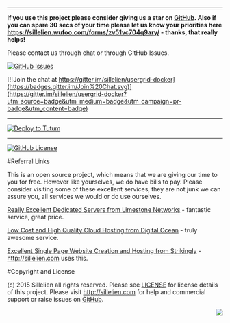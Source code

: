 

-------

**If you use this project please consider giving us a star on [GitHub](http://github.com/sillelien/usergrid-docker). Also if you can spare 30 secs of your time please let us know your priorities here https://sillelien.wufoo.com/forms/zv51vc704q9ary/  - thanks, that really helps!**

Please contact us through chat or through GitHub Issues.

[![GitHub Issues](https://img.shields.io/github/issues/sillelien/usergrid-docker.svg)](https://github.com/sillelien/usergrid-docker/issues)

[![Join the chat at https://gitter.im/sillelien/usergrid-docker](https://badges.gitter.im/Join%20Chat.svg)](https://gitter.im/sillelien/usergrid-docker?utm_source=badge&utm_medium=badge&utm_campaign=pr-badge&utm_content=badge)

-------


[![Deploy to Tutum](https://s.tutum.co/deploy-to-tutum.svg)](https://dashboard.tutum.co/stack/deploy/)

--------

[![GitHub License](https://img.shields.io/github/license/sillelien/usergrid-docker.svg)](https://raw.githubusercontent.com/sillelien/usergrid-docker/master/LICENSE)

#Referral Links

This is an open source project, which means that we are giving our time to you for free. However like yourselves, we do have bills to pay. Please consider visiting some of these excellent services, they are not junk we can assure you, all services we would or do use ourselves.

[Really Excellent Dedicated Servers from Limestone Networks](http://www.limestonenetworks.com/?utm_campaign=rwreferrer&utm_medium=affiliate&utm_source=RFR16798) - fantastic service, great price.

[Low Cost and High Quality Cloud Hosting from Digital Ocean](https://www.digitalocean.com/?refcode=7b4639fc8194) - truly awesome service.

[Excellent Single Page Website Creation and Hosting from Strikingly](http://strk.ly/?uc=kDaE2vgzc3F) - http://sillelien.com uses this.

#Copyright and License

(c) 2015 Sillelien all rights reserved. Please see [LICENSE](https://raw.githubusercontent.com/sillelien/usergrid-docker/master/LICENSE) for license details of this project. Please visit http://sillelien.com for help and commercial support or raise issues on [GitHub](https://github.com/sillelien/usergrid-docker/issues).

<div width="100%" align="right">
<img src='https://da8lb468m8h1w.cloudfront.net/v2/cpanel/8398500-121258714_5-s1-v1.png?palette=1' >
</div>
